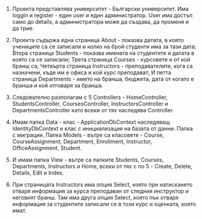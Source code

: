 1. Проекта представлява университет - Български университет.
   Има loggin и register - един user и един администратор.
   User има достъп само до details, а администратора може да създава, да променя и да трие.

2. Проекта съдържа една страница About - показва датата, в която учениците са се записали и колко на брой студенти има за тази дата;
   Втора страница Students - показва имената на студентите и датата в която са се записали; Трета страница Courses - курсовете и от кой бранш са;
   Четвърта страница Instructors - преподавателите, кога са назначени, къде им е офиса и кой курс преподават; И петта страница Departments -
   името на бранша, бюджета, дата от когато е бранша и кой отговаря за бранша.

3. Следователно разполагам с 5 Controllers - HomeController, StudentsController, CoursesController, InstructorsController и DepartmentsController
   като всеки от тях наследява Controller.

4. Имам папка Data - клас - ApplicationDbContext наследяващ IdentityDbContext и клас с инициализация на базата от данни. Папка с миграции. Папка Models - вътре са
   класовете - Course, CourseAssignment, Department, Enrollment, Instructor, OfficeAssignment, Student.

5. И имам папка View - вътре са папките Students, Courses, Departments, Instructors и Home, всеки от тях с по 5 - Create, Delete, Details, Edit
   и Index.

6. При страницата Instructors има опция Select, която при натискането отваря информация за курса преподаван от следния инструктор и неговият бранш.
   Там има друга опция Select, която пък отваря информация за студентите записали се в този курс и оценката, която имат.
